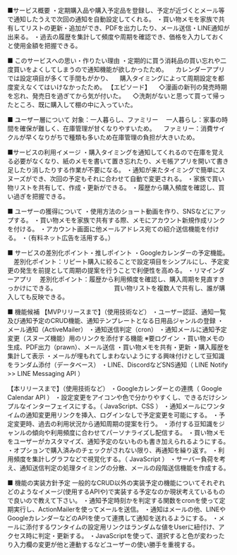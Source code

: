 ■サービス概要
・定期購入品や購入予定品を登録し、予定が近づくとメール等で通知したうえで次回の通知を自動設定してくれる。
・買い物メモを家族で共有してリストの更新・追加ができ、PDFを出力したり、メール送信・LINE通知が出来る。
・過去の履歴を集計して頻度や周期を確認でき、価格を入力しておくと使用金額を把握できる。


■ このサービスへの思い・作りたい理由
・定期的に買う消耗品の買い忘れや二度買いをよくしてしまうので通知機能が欲しかったため。
　カレンダーアプリでは設定項目が多くて手間もがかり、
　購入タイミングによって周期設定を都度変えなくてはいけなかったため。
【エピソード】
　◇漫画の新刊の発売時期を忘れ、発売日を過ぎてから気が付いた。
　◇洗剤がないと思って買って帰ったところ、既に購入して棚の中に入っていた。


■ ユーザー層について
対象：一人暮らし、ファミリー
　一人暮らし：家事の時間を確保が難しく、在庫管理が甘くなりやすいため。
　ファミリー：消費サイクルが早くなりがちで種類も多いため在庫管理の負担が大きいため。


■サービスの利用イメージ
・購入タイミングを通知してくれるので在庫を覚える必要がなくなり、紙のメモを書いて置き忘れたり、メモ帳アプリを開いて書き足したり消したりする作業が不要になる。
・通知が来たタイミングで簡単にスヌーズができ、次回の予定もそれに合わせて自動で変更される。
・家族で買い物リストを共有して、作成・更新ができる。
・履歴から購入頻度を確認し、買い過ぎを把握できる。

■ ユーザーの獲得について
・使用方法のショート動画を作り、SNSなどにアップする。
・買い物メモを家族で共有する際、メモにアカウント新規作成リンクを付ける。
・アカウント画面に他メールアドレス宛ての紹介送信機能を付ける。
・（有料ネット広告を活用する。）


■ サービスの差別化ポイント・推しポイント
・Googleカレンダーの予定機能。
　差別化ポイント：リピート購入に絞ることで設定項目をシンプルにし、予定変更の発生を前提として周期の提案を行うことで利便性を高める。
・リマインダーアプリ
　差別化ポイント：履歴から利用頻度を確認し、購入周期を見直すきっかけにできる。
　　　　　　　　　買い物リストを複数人で共有し、誰が購入しても反映できる。


■ 機能候補
【MVPリリースまで】（使用技術など）
・ユーザー認証、通知一覧及び通知予定のCRUD機能、通知テンプレートとなる日用品ジャンルの登録
・メール通知（ActiveMailer）
・通知送信判定（cron）
・通知メールに通知予定変更（スヌーズ機能）用のリンクを添付する機能 ※要ログイン
・買い物メモの生成、PDF出力（prawn）、メール送信
・買い物メモを共有・更新
・購入履歴を集計して表示
・メールが埋もれてしまわないようにする興味付けとして豆知識をランダム添付（データベース）
・LINE、DiscordなどSNS通知（ LINE Notify >> LINE Messaging API ）

【本リリースまで】（使用技術など）
・Googleカレンダーとの連携（ Google Calendar API ）
・設定変更をアイコンや色で分かりやすくし、できるだけシンプルなインターフェイスにする。（ JavaScript、CSS ）
・通知メールにワンタイムの通知変更用リンクを挿入、ログインなしで予定変更を可能にする。
・予定変更時、過去の利用状況から通知周期の提案を行う。
・添付する豆知識をジャンルの傾向や利用頻度に合わせてパーソナライズし配信する。
・買い物メモをユーザーがカスタマイズ、通知予定のないものも書き加えられるようにする。
・オプションで購入済みのチェックがされない限り、再通知を繰り返す。
・利用頻度を集計しグラフなどで視覚化する。（ JavaScript ）
・サーバー負荷を考え、通知送信判定の処理タイミングの分散、メールの段階送信機能を作成する。

■ 機能の実装方針予定
一般的なCRUD以外の実装予定の機能についてそれぞれどのようなイメージ(使用するAPIや)で実装する予定なのか現状考えているもので良いので教えて下さい。
・通知予定時刻かを判定する関数をcronを使って定期実行し、ActionMailerを使ってメールを送信。
・通知はメールの他、LINEやGoogleカレンダーなどのAPIを使って連携して通知を送れるようにする。
・メールに添付するワンタイムの設定用リンクはランダムな値をUserに紐付け、アクセス時に判定・更新する。
・JavaScriptを使って、選択すると色が変わったり入力欄の変更が他と連動するなどユーザーの使い勝手を重視する。
